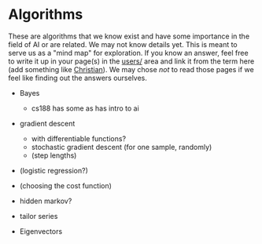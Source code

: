 # Algorithms

These are algorithms that we know exist and have some importance in
the field of AI or are related. We may not know details yet. This is
meant to serve us as a "mind map" for exploration. If you know an
answer, feel free to write it up in your page(s) in the
[users/](users/) area and link it from the term here (add something
like [Christian](users/Christian.md)). We may chose *not* to read
those pages if we feel like finding out the answers ourselves.


* Bayes
  * cs188 has some  as has intro to ai

* gradient descent
  * with differentiable functions?
  * stochastic gradient descent  (for one sample, randomly)
  * (step lengths)

* (logistic regression?)

* (choosing the cost function)

* hidden markov?

* tailor series

* Eigenvectors

